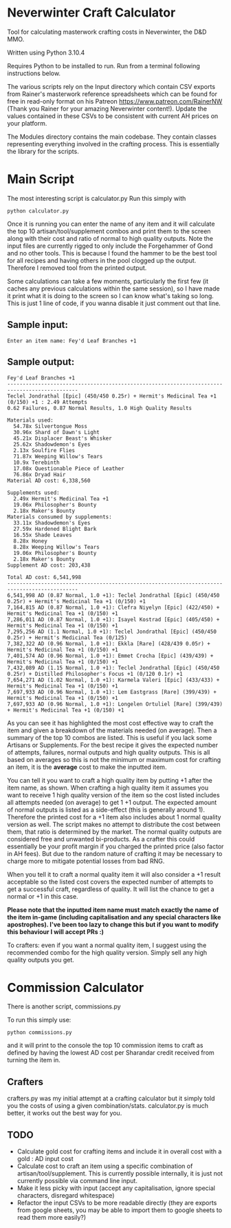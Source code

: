 # Neverwinter Craft Calculator

Tool for calculating masterwork crafting costs in Neverwinter, the D&D MMO.

Written using Python 3.10.4

Requires Python to be installed to run. Run from a terminal following instructions below.

The various scripts rely on the Input directory which contain CSV exports from Rainer's masterwork reference spreadsheets which can be found for free in read-only format on his Patreon https://www.patreon.com/RainerNW (Thank you Rainer for your amazing Neverwinter content!). Update the values contained in these CSVs to be consistent with current AH prices on your platform.

The Modules directory contains the main codebase. They contain classes representing everything involved in the crafting process. This is essentially the library for the scripts.

# Main Script
The most interesting script is calculator.py
Run this simply with
```
python calculator.py
```

Once it is running you can enter the name of any item and it will calculate the top 10 artisan/tool/supplement combos and print them to the screen along with their cost and ratio of normal to high quality outputs. Note the input files are currently rigged to only include the Forgehammer of Gond and no other tools. This is because I found the hammer to be the best tool for all recipes and having others in the pool clogged up the output. Therefore I removed tool from the printed output.

Some calculations can take a few moments, particularly the first few (it caches any previous calculations within the same session), so I have made it print what it is doing to the screen so I can know what's taking so long. This is just 1 line of code, if you wanna disable it just comment out that line.

## Sample input:
```
Enter an item name: Fey'd Leaf Branches +1
```
## Sample output:
```
Fey'd Leaf Branches +1
---------------------------------------------------------------------------------------------
Teclel Jondrathal [Epic] (450/450 0.25r) + Hermit's Medicinal Tea +1 (0/150) +1 : 2.49 Attempts
0.62 Failures, 0.87 Normal Results, 1.0 High Quality Results

Materials used:
  54.78x Silvertongue Moss
  30.96x Shard of Dawn's Light
  45.21x Displacer Beast's Whisker
  25.62x Shadowdemon's Eyes
  2.13x Soulfire Flies
  71.87x Weeping Willow's Tears
  10.9x Terebinth
  17.08x Questionable Piece of Leather
  76.86x Dryad Hair
Material AD cost: 6,338,560

Supplements used:
  2.49x Hermit's Medicinal Tea +1
  19.06x Philosopher's Bounty
  2.18x Maker's Bounty
Materials consumed by supplements:
  33.11x Shadowdemon's Eyes
  27.59x Hardened Blight Bark
  16.55x Shade Leaves
  8.28x Honey
  8.28x Weeping Willow's Tears
  19.06x Philosopher's Bounty
  2.18x Maker's Bounty
Supplement AD cost: 203,438

Total AD cost: 6,541,998
---------------------------------------------------------------------------------------------
6,541,998 AD (0.87 Normal, 1.0 +1): Teclel Jondrathal [Epic] (450/450 0.25r) + Hermit's Medicinal Tea +1 (0/150) +1
7,164,815 AD (0.87 Normal, 1.0 +1): Clefra Niyelyn [Epic] (422/450) + Hermit's Medicinal Tea +1 (0/150) +1
7,286,011 AD (0.87 Normal, 1.0 +1): Isayel Kostrad [Epic] (405/450) + Hermit's Medicinal Tea +1 (0/150) +1
7,295,256 AD (1.1 Normal, 1.0 +1): Teclel Jondrathal [Epic] (450/450 0.25r) + Hermit's Medicinal Tea (0/125)
7,382,322 AD (0.96 Normal, 1.0 +1): Ekkla [Rare] (428/439 0.05r) + Hermit's Medicinal Tea +1 (0/150) +1
7,401,574 AD (0.96 Normal, 1.0 +1): Emmet Crocha [Epic] (439/439) + Hermit's Medicinal Tea +1 (0/150) +1
7,432,089 AD (1.15 Normal, 1.0 +1): Teclel Jondrathal [Epic] (450/450 0.25r) + Distilled Philosopher's Focus +1 (0/120 0.1r) +1
7,654,271 AD (1.02 Normal, 1.0 +1): Karmela Valeri [Epic] (433/433) + Hermit's Medicinal Tea +1 (0/150) +1
7,697,933 AD (0.96 Normal, 1.0 +1): Lem Eastgrass [Rare] (399/439) + Hermit's Medicinal Tea +1 (0/150) +1
7,697,933 AD (0.96 Normal, 1.0 +1): Longelen Ortuliel [Rare] (399/439) + Hermit's Medicinal Tea +1 (0/150) +1
```

As you can see it has highlighted the most cost effective way to craft the item and given a breakdown of the materials needed (on average). Then a summary of the top 10 combos are listed. This is useful if you lack some Artisans or Supplements. For the best recipe it gives the expected number of attempts, failures, normal outputs and high quality outputs. This is all based on averages so this is not the minimum or maximum cost for crafting an item, it is the **average** cost to make the inputted item.

You can tell it you want to craft a high quality item by putting +1 after the item name, as shown. When crafting a high quality item it assumes you want to receive 1 high quality version of the item so the cost listed includes all attempts needed (on average) to get 1 +1 output. The expected amount of normal outputs is listed as a side-effect (this is generally around 1). Therefore the printed cost for a +1 item also includes about 1 normal quality version as well. The script makes no attempt to distribute the cost between them, that ratio is determined by the market. The normal quality outputs are considered free and unwanted bi-products. As a crafter this could essentially be your profit margin if you charged the printed price (also factor in AH fees). But due to the random nature of crafting it may be necessary to charge more to mitigate potential losses from bad RNG.

When you tell it to craft a normal quality item it will also consider a +1 result acceptable so the listed cost covers the expected number of attempts to get a successful craft, regardless of quality. It will list the chance to get a normal or +1 in this case.

**Please note that the inputted item name must match exactly the name of the item in-game (including capitalisation and any special characters like apostrophes). I've been too lazy to change this but if you want to modify this behaviour I will accept PRs :)**

To crafters: even if you want a normal quality item, I suggest using the recommended combo for the high quality version. Simply sell any high quality outputs you get.


# Commission Calculator

There is another script, commissions.py

To run this simply use:
```
python commissions.py
```

and it will print to the console the top 10 commission items to craft as defined by having the lowest AD cost per Sharandar credit received from turning the item in.

## Crafters
crafters.py was my initial attempt at a crafting calculator but it simply told you the costs of using a given combination/stats. calculator.py is much better, it works out the best way for you.

## TODO
- Calculate gold cost for crafting items and include it in overall cost with a gold : AD input cost
- Calculate cost to craft an item using a specific combination of artisan/tool/supplement. This is currently possible internally, it is just not currently possible via command line input.
- Make it less picky with input (accept any capitalisation, ignore special characters, disregard whitespace)
- Refactor the input CSVs to be more readable directly (they are exports from google sheets, you may be able to import them to google sheets to read them more easily?)
